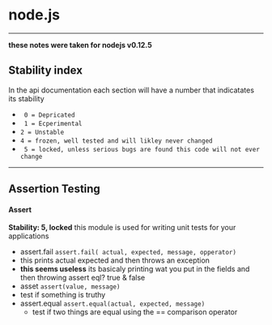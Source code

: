 node.js
=======
-----

**these notes were taken for nodejs v0.12.5**

## Stability index
In the api documentation each section will have a number that indicatates its stability
* ``` 0 = Depricated```
* ``` 1 = Ecperimental```
* ``` 2 = Unstable ```
* ``` 4 = frozen, well tested and will likley never changed ```
* ``` 5 = locked, unless serious bugs are found this code will not ever change```
-----
## Assertion Testing
#### Assert
**Stability: 5, locked**
this module is used for writing unit tests for your applications
* assert.fail ```assert.fail( actual, expected, message, opperator)```
 * this prints actual expected and then throws an exception
  * **this seems useless** its basicaly printing wat you put in the fields and then throwing assert eql? true & false
* asset ```assert(value, message)```
 * test if something is truthy
* assert.equal ```assert.equal(actual, expected, message)```
  * test if two things are equal using the == comparison operator

 
